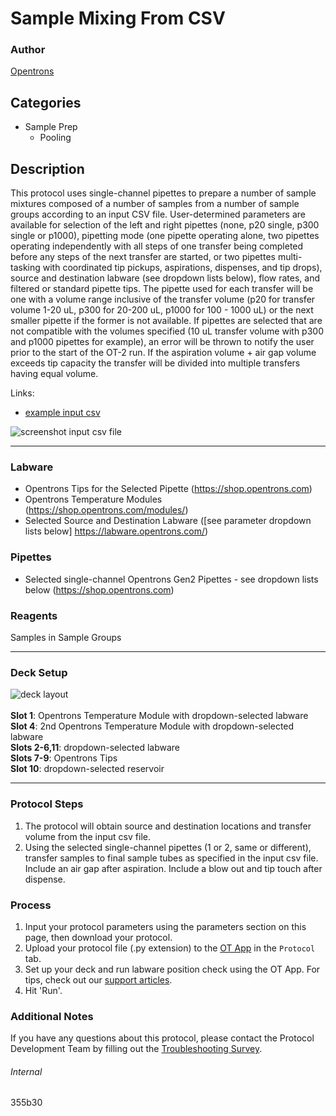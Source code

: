 # Sample Mixing From CSV

### Author
[Opentrons](https://opentrons.com/)




## Categories
* Sample Prep
	* Pooling

## Description
This protocol uses single-channel pipettes to prepare a number of sample mixtures composed of a number of samples from a number of sample groups according to an input CSV file. User-determined parameters are available for selection of the left and right pipettes (none, p20 single, p300 single or p1000), pipetting mode (one pipette operating alone, two pipettes operating independently with all steps of one transfer being completed before any steps of the next transfer are started, or two pipettes multi-tasking with coordinated tip pickups, aspirations, dispenses, and tip drops), source and destination labware (see dropdown lists below), flow rates, and filtered or standard pipette tips. The pipette used for each transfer will be one with a volume range inclusive of the transfer volume (p20 for transfer volume 1-20 uL, p300 for 20-200 uL, p1000 for 100 - 1000 uL) or the next smaller pipette if the former is not available. If pipettes are selected that are not compatible with the volumes specified (10 uL transfer volume with p300 and p1000 pipettes for example), an error will be thrown to notify the user prior to the start of the OT-2 run. If the aspiration volume + air gap volume exceeds tip capacity the transfer will be divided into multiple transfers having equal volume.

Links:
* [example input csv](https://opentrons-protocol-library-website.s3.amazonaws.com/custom-README-images/355b30/csv_example.csv)

![screenshot input csv file](https://opentrons-protocol-library-website.s3.amazonaws.com/custom-README-images/355b30/screenshot-input_csv.png)

---



### Labware
* Opentrons Tips for the Selected Pipette (https://shop.opentrons.com)
* Opentrons Temperature Modules (https://shop.opentrons.com/modules/)
* Selected Source and Destination Labware ([see parameter dropdown lists below] https://labware.opentrons.com/)


### Pipettes
* Selected single-channel Opentrons Gen2 Pipettes - see dropdown lists below (https://shop.opentrons.com)

### Reagents
Samples in Sample Groups

---

### Deck Setup
![deck layout](https://opentrons-protocol-library-website.s3.amazonaws.com/custom-README-images/355b30/screenshot-deck.png)
</br>
</br>
**Slot 1**: Opentrons Temperature Module with dropdown-selected labware </br>
**Slot 4**: 2nd Opentrons Temperature Module with dropdown-selected labware </br>
**Slots 2-6,11**: dropdown-selected labware </br>
**Slots 7-9**: Opentrons Tips </br>
**Slot 10**: dropdown-selected reservoir </br>


---

### Protocol Steps
1. The protocol will obtain source and destination locations and transfer volume from the input csv file.
2. Using the selected single-channel pipettes (1 or 2, same or different), transfer samples to final sample tubes as specified in the input csv file. Include an air gap after aspiration. Include a blow out and tip touch after dispense.

### Process
1. Input your protocol parameters using the parameters section on this page, then download your protocol.
2. Upload your protocol file (.py extension) to the [OT App](https://opentrons.com/ot-app) in the `Protocol` tab.
3. Set up your deck and run labware position check using the OT App. For tips, check out our [support articles](https://support.opentrons.com/en/collections/1559720-guide-for-getting-started-with-the-ot-2).
4. Hit 'Run'.

### Additional Notes
If you have any questions about this protocol, please contact the Protocol Development Team by filling out the [Troubleshooting Survey](https://protocol-troubleshooting.paperform.co/).

###### Internal
355b30
